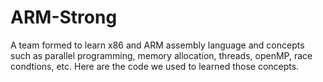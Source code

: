 # ARM-Strong
A team formed to learn x86 and ARM assembly language and
concepts such as parallel programming, memory allocation, threads, openMP, race condtions, etc.
Here are the code we used to learned those concepts.
